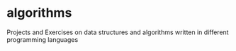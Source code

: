 # algorithms
Projects and Exercises on data structures and algorithms written in different programming languages

